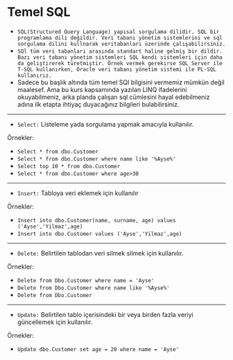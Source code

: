 # Temel SQL
- `SQL(Structured Query Language) yapısal sorgulama dilidir. SQL bir programlama dili değildir. Veri tabanı yönetim sistemlerini ve sql sorgulama dilini kullnarak veritabanları üzerinde çalışabilirsiniz.`
- `SQl tüm veri tabanları arasında standart haline gelmiş bir dildir. Bazı veri tabanı yönetim sistemleri SQL kendi sistemleri için daha da geliştirerek türetmiştir. Örnek vermek gerekirse SQL Server ile T-SQL kullanırken, Oracle veri tabanı yönetim sistemi ile PL-SQL kullanırız.`
- Sadece bu başlık altında tüm temel SQl bilgisini vermemiz mümkün değil maalesef. Ama bu kurs kapsamında yazılan LINQ ifadelerini okuyabilmeniz, arka planda çalışan sql cümlesini hayal edebilmeniz adına ilk etapta ihtiyaç duyacağınız bilgileri bulabilirsiniz.
---
- `Select:` Listeleme yada sorgulama yapmak amacıyla kullanılır.

Örnekler:

- `Select * from dbo.Customer`
- `Select * from dbo.Customer where name like '%Ayse%'`
- `Select top 10 * from dbo.Customer`
- `Select * from dbo.Customer where age>30`

---
- `Insert:` Tabloya veri eklemek için kullanılır

Örnekler:

- `Insert into dbo.Customer(name, surname, age) values ('Ayse','Yilmaz',age)`
- `Insert into dbo.Customer values ('Ayse','Yilmaz',age)`

---
- `Delete:` Belirtilen tablodan veri silmek silmek için kullanılır.

Örnekler:

- `Delete from Dbo.Customer where name = 'Ayse'`
- `Delete from Dbo.Customer where name like '%Ayse%'`
- `Delete from Dbo.Customer`


---
- `Update:` Belirtilen tablo içerisindeki bir veya birden fazla veriyi güncellemek için kullanılır.

Örnekler:

- `Update dbo.Customer set age = 20 where name = 'Ayse'`

